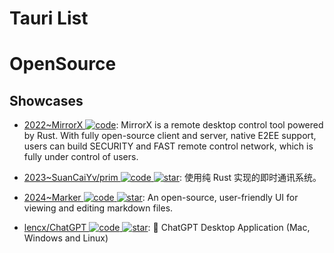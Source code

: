 # Tauri List

# OpenSource

## Showcases

- [2022~MirrorX ![code](https://ng-tech.icu/assets/code.svg)](https://github.com/MirrorX-Desktop/MirrorX): MirrorX is a remote desktop control tool powered by Rust. With fully open-source client and server, native E2EE support, users can build SECURITY and FAST remote control network, which is fully under control of users.

- [2023~SuanCaiYv/prim ![code](https://ng-tech.icu/assets/code.svg) ![star](https://img.shields.io/github/stars/SuanCaiYv/prim)](https://github.com/SuanCaiYv/prim): 使用纯 Rust 实现的即时通讯系统。

- [2024~Marker ![code](https://ng-tech.icu/assets/code.svg) ![star](https://img.shields.io/github/stars/tk04/Marker)](https://github.com/tk04/Marker): An open-source, user-friendly UI for viewing and editing markdown files.

- [lencx/ChatGPT ![code](https://ng-tech.icu/assets/code.svg) ![star](https://img.shields.io/github/stars/lencx/ChatGPT)](https://github.com/lencx/ChatGPT): 🔮 ChatGPT Desktop Application (Mac, Windows and Linux)
